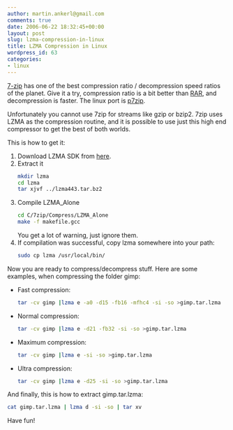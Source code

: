 ```yaml
---
author: martin.ankerl@gmail.com
comments: true
date: 2006-06-22 18:32:45+00:00
layout: post
slug: lzma-compression-in-linux
title: LZMA Compression in Linux
wordpress_id: 63
categories:
- linux
---
```


[7-zip](http://http://www.7-zip.org/) has one of the best compression ratio / decompression speed ratios of the planet. Give it a try, compression ratio is a bit better than [RAR](http://www.rarlab.com/), and decompression is faster. The linux port is [p7zip](http://p7zip.sourceforge.net/).

Unfortunately you cannot use 7zip for streams like gzip or bzip2. 7zip uses LZMA as the compression routine, and it is possible to use just this high end compressor to get the best of both worlds.

This is how to get it:

1. Download LZMA SDK from [here](http://www.7-zip.org/download.html).
1. Extract it
   ```bash
   mkdir lzma
   cd lzma
   tar xjvf ../lzma443.tar.bz2
   ```
1. Compile LZMA_Alone
   ```bash
   cd C/7zip/Compress/LZMA_Alone
   make -f makefile.gcc
   ```
   You get a lot of warning, just ignore them.
1. If compilation was successful, copy lzma somewhere into your path:
   ```bash
   sudo cp lzma /usr/local/bin/
   ```

Now you are ready to compress/decompress stuff. Here are some examples, when compressing the folder gimp:

* Fast compression: 
   ```bash    
   tar -cv gimp |lzma e -a0 -d15 -fb16 -mfhc4 -si -so >gimp.tar.lzma
   ```
* Normal compression: 
   ```bash    
   tar -cv gimp |lzma e -d21 -fb32 -si -so >gimp.tar.lzma
   ```
* Maximum compression: 
   ```bash   
   tar -cv gimp |lzma e -si -so >gimp.tar.lzma
   ```
* Ultra compression: 
   ```bash   
   tar -cv gimp |lzma e -d25 -si -so >gimp.tar.lzma
   ```

And finally, this is how to extract gimp.tar.lzma:

```bash   
cat gimp.tar.lzma | lzma d -si -so | tar xv
```

Have fun!
